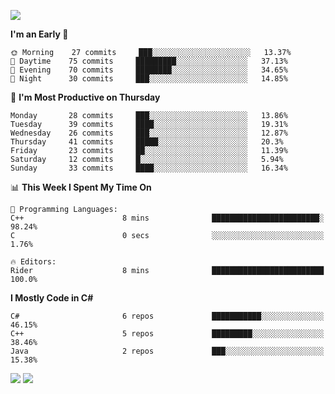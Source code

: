 ![](https://komarev.com/ghpvc/?username=lilpidgey&color=red)
<!--START_SECTION:waka-->
**I'm an Early 🐤** 

```text
🌞 Morning    27 commits     ███░░░░░░░░░░░░░░░░░░░░░░   13.37% 
🌆 Daytime    75 commits     █████████░░░░░░░░░░░░░░░░   37.13% 
🌃 Evening    70 commits     ████████░░░░░░░░░░░░░░░░░   34.65% 
🌙 Night      30 commits     ███░░░░░░░░░░░░░░░░░░░░░░   14.85%

```
📅 **I'm Most Productive on Thursday** 

```text
Monday       28 commits     ███░░░░░░░░░░░░░░░░░░░░░░   13.86% 
Tuesday      39 commits     ████░░░░░░░░░░░░░░░░░░░░░   19.31% 
Wednesday    26 commits     ███░░░░░░░░░░░░░░░░░░░░░░   12.87% 
Thursday     41 commits     █████░░░░░░░░░░░░░░░░░░░░   20.3% 
Friday       23 commits     ██░░░░░░░░░░░░░░░░░░░░░░░   11.39% 
Saturday     12 commits     █░░░░░░░░░░░░░░░░░░░░░░░░   5.94% 
Sunday       33 commits     ████░░░░░░░░░░░░░░░░░░░░░   16.34%

```


📊 **This Week I Spent My Time On** 

```text
💬 Programming Languages: 
C++                      8 mins              ████████████████████████░   98.24% 
C                        0 secs              ░░░░░░░░░░░░░░░░░░░░░░░░░   1.76%

🔥 Editors: 
Rider                    8 mins              █████████████████████████   100.0%

```

**I Mostly Code in C#** 

```text
C#                       6 repos             ███████████░░░░░░░░░░░░░░   46.15% 
C++                      5 repos             █████████░░░░░░░░░░░░░░░░   38.46% 
Java                     2 repos             ███░░░░░░░░░░░░░░░░░░░░░░   15.38%

```



<!--END_SECTION:waka-->
![](https://hit.yhype.me/github/profile?user_id=42968544)
![](https://komarev.com/ghpvc/?lilpidgey)
